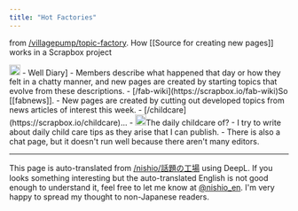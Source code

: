 ```yaml
---
title: "Hot Factories"
---
```


from [/villagepump/topic-factory](https://scrapbox.io/villagepump/topic-factory).
How [[Source for creating new pages]] works in a Scrapbox project

<img src='https://scrapbox.io/api/pages/villagepump/inajob/icon' alt='/villagepump/inajob.icon' height="19.5"/>
- Well Diary]
    - Members describe what happened that day or how they felt in a chatty manner, and new pages are created by starting topics that evolve from these descriptions.
- [/fab-wiki](https://scrapbox.io/fab-wiki)So [[fabnews]].
    - New pages are created by cutting out developed topics from news articles of interest this week.
- [/childcare](https://scrapbox.io/childcare)...
    - <img src='https://scrapbox.io/api/pages/villagepump/inajob/icon' alt='/villagepump/inajob.icon' height="19.5"/>The daily childcare of?
        - I try to write about daily child care tips as they arise that I can publish.
    - There is also a chat page, but it doesn't run well because there aren't many editors.


---
This page is auto-translated from [/nishio/話題の工場](https://scrapbox.io/nishio/話題の工場) using DeepL. If you looks something interesting but the auto-translated English is not good enough to understand it, feel free to let me know at [@nishio_en](https://twitter.com/nishio_en). I'm very happy to spread my thought to non-Japanese readers.